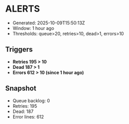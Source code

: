 # ALERTS

- Generated: 2025-10-09T15:50:13Z
- Window: 1 hour ago
- Thresholds: queue>20, retries>10, dead>1, errors>10

## Triggers
- **Retries 195 > 10**
- **Dead 187 > 1**
- **Errors 612 > 10 (since 1 hour ago)**

## Snapshot
- Queue backlog: 0
- Retries: 195
- Dead: 187
- Error lines: 612
